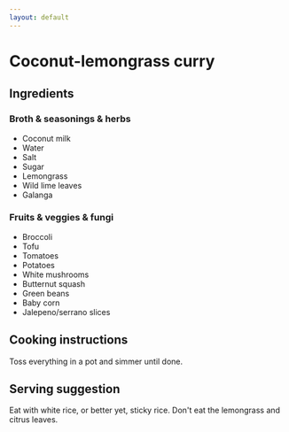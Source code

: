 ```yaml
---
layout: default
---
```

# Coconut-lemongrass curry
## Ingredients
### Broth & seasonings & herbs
* Coconut milk
* Water
* Salt
* Sugar
* Lemongrass
* Wild lime leaves
* Galanga

### Fruits & veggies & fungi
* Broccoli
* Tofu
* Tomatoes
* Potatoes
* White mushrooms
* Butternut squash
* Green beans
* Baby corn
* Jalepeno/serrano slices

## Cooking instructions
Toss everything in a pot and simmer until done.

## Serving suggestion
Eat with white rice, or better yet, sticky rice. Don't eat the lemongrass and citrus leaves.
